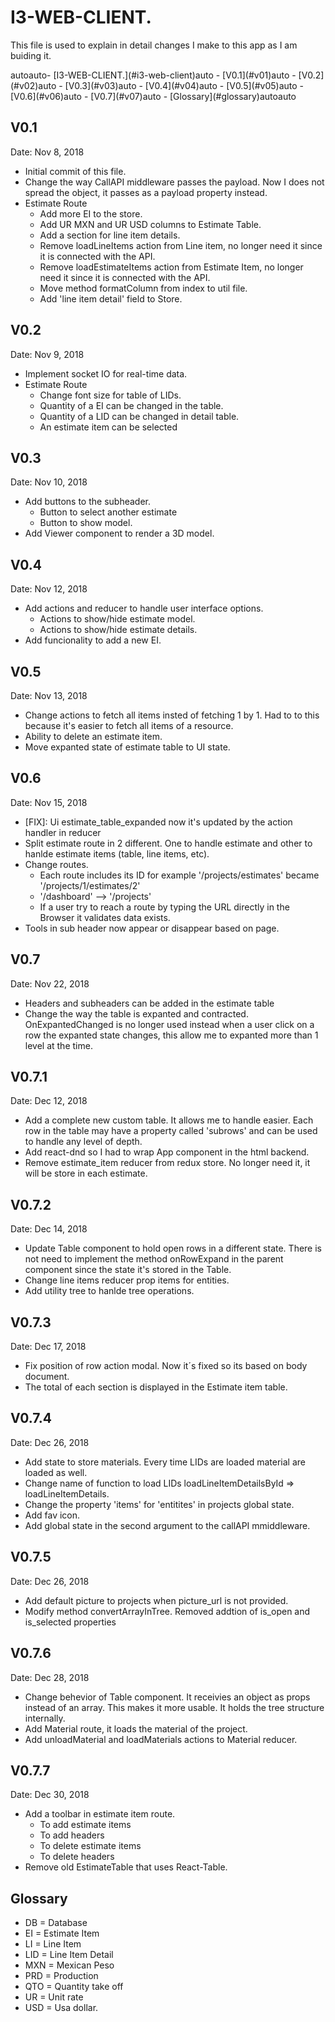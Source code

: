# I3-WEB-CLIENT.
This file is used to explain in detail changes I make to this app as I am buiding it.

<!-- TOC -->autoauto- [I3-WEB-CLIENT.](#i3-web-client)auto  - [V0.1](#v01)auto  - [V0.2](#v02)auto  - [V0.3](#v03)auto  - [V0.4](#v04)auto  - [V0.5](#v05)auto  - [V0.6](#v06)auto  - [V0.7](#v07)auto  - [Glossary](#glossary)autoauto<!-- /TOC -->

## V0.1
Date: Nov 8, 2018

* Initial commit of this file.
* Change the way CallAPI middleware passes the payload. Now I does not spread the object, it passes as a payload property instead.
* Estimate Route
  * Add more EI to the store.
  * Add UR MXN and UR USD columns to Estimate Table.
  * Add a section for line item details.
  * Remove loadLineItems action from Line item, no longer need it since it is connected with the API.
  * Remove loadEstimateItems action from Estimate Item, no longer need it since it is connected with the API.
  * Move method formatColumn from index to util file.
  * Add 'line item detail' field to Store.

## V0.2
Date: Nov 9, 2018

  * Implement socket IO for real-time data.
  * Estimate Route
    * Change font size for table of LIDs.
    * Quantity of a EI can be changed in the table.
    * Quantity of a LID can be changed in detail table.
    * An estimate item can be selected

## V0.3
Date: Nov 10, 2018
  * Add buttons to the subheader.
    * Button to select another estimate
    * Button to show model.
  * Add Viewer component to render a 3D model.

## V0.4
Date: Nov 12, 2018
  * Add actions and reducer to handle user interface options.
    * Actions to show/hide estimate model.
    * Actions to show/hide estimate details.
  * Add funcionality to add a new EI.  

## V0.5
Date: Nov 13, 2018
  * Change actions to fetch all items insted of fetching 1 by 1. Had to to this because it's easier to fetch all items of a resource.
  * Ability to delete an estimate item.
  * Move expanted state of estimate table to UI state.

## V0.6
Date: Nov 15, 2018
  * [FIX]: Ui estimate_table_expanded now it's updated by the action handler in reducer
  * Split estimate route in 2 different. One to handle estimate and other to hanlde estimate items (table, line items, etc).
  * Change routes. 
    * Each route includes its ID for example '/projects/estimates' became '/projects/1/estimates/2'
    * '/dashboard' --> '/projects'
    * If a user try to reach a route by typing the URL directly in the Browser it validates data exists.
  * Tools in sub header now appear or disappear based on page.

## V0.7
Date: Nov 22, 2018
  * Headers and subheaders can be added in the estimate table
  * Change the way the table is expanted and contracted. OnExpantedChanged is no longer used instead when a user click on a row the expanted state changes, this allow me to expanted more than 1 level at the time.

## V0.7.1
Date: Dec 12, 2018
  * Add a complete new custom table. It allows me to handle easier. Each row in the table may have a property called 'subrows' and can be used to handle any level of depth.
  * Add react-dnd so I had to wrap App component in the html backend.
  * Remove estimate_item reducer from redux store. No longer need it, it will be store in each estimate.

## V0.7.2
Date: Dec 14, 2018
  * Update Table component to hold open rows in a different state. There is not need to implement the method onRowExpand in the parent component since the state it's stored in the Table.
  * Change line items reducer prop items for entities.
  * Add utility tree to hanlde tree operations.

## V0.7.3
Date: Dec 17, 2018
  * Fix position of row action modal. Now it´s fixed so its based on body document.
  * The total of each section is displayed in the Estimate item table.

## V0.7.4
Date: Dec 26, 2018
  * Add state to store materials. Every time LIDs are loaded material are loaded as well.
  * Change name of function to load LIDs loadLineItemDetailsById => loadLineItemDetails.
  * Change the property 'items' for 'entitites' in projects global state.
  * Add fav icon.
  * Add global state in the second argument to the callAPI mmiddleware.

## V0.7.5
Date: Dec 26, 2018
  * Add default picture to projects when picture_url is not provided.
  * Modify method convertArrayInTree. Removed addtion of is_open and is_selected properties

## V0.7.6
Date: Dec 28, 2018
  * Change behevior of Table component. It receivies an object as props instead of an array. This makes it more usable. It holds the tree structure internally.
  * Add Material route, it loads the material of the project.
  * Add unloadMaterial and loadMaterials actions to Material reducer.

## V0.7.7
Date: Dec 30, 2018
  * Add a toolbar in estimate item route.
    * To add estimate items
    * To add headers
    * To delete estimate items
    * To delete headers
  * Remove old EstimateTable that uses React-Table.

## Glossary

* DB = Database
* EI = Estimate Item
* LI = Line Item
* LID = Line Item Detail
* MXN = Mexican Peso
* PRD = Production
* QTO = Quantity take off
* UR = Unit rate
* USD = Usa dollar.

